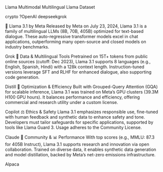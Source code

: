 Llama
Multimodal Multilingual Llama Dataset

crypto ?OpenAI deepseekgrok 

🤖 Llama 3.1 by Meta
Released by Meta on July 23, 2024, Llama 3.1 is a family of multilingual LLMs (8B, 70B, 405B) optimized for text-based dialogue. These auto-regressive transformer models excel in chat applications, outperforming many open-source and closed models on industry benchmarks.

Grok
🧹 Data & Multilingual Tools
Pretrained on 15T+ tokens from public online sources (cutoff: Dec 2023), Llama 3.1 supports 8 languages (e.g., English, Spanish, Hindi) with a 128k context length. Instruction-tuned versions leverage SFT and RLHF for enhanced dialogue, also supporting code generation.

Distill
🔧 Optimization & Efficiency
Built with Grouped-Query Attention (GQA) for scalable inference, Llama 3.1 was trained on Meta’s GPU clusters (39.3M H100 GPU hours). It balances performance and efficiency, offering commercial and research utility under a custom license.

Copilot
⚖️ Ethics & Safety
Llama 3.1 emphasizes responsible use, fine-tuned with human feedback and synthetic data to enhance safety and tone. Developers must tailor safeguards for specific applications, supported by tools like Llama Guard 3. Usage adheres to the Community License.

Claude
🤝 Community & 📊 Performance
With top scores (e.g., MMLU: 87.3 for 405B Instruct), Llama 3.1 supports research and innovation via open collaboration. Trained on diverse data, it enables synthetic data generation and model distillation, backed by Meta’s net-zero emissions infrastructure.

Alpaca
